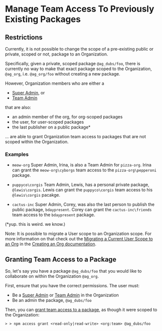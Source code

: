 <!--
title: 08 - Pre-Existing Packages
featured: true
-->

# Manage Team Access To Previously Existing Packages

## Restrictions

Currently, it is not possible to change the scope of a pre-existing
public or private, scoped or not, package to an Organization.

Specifically, given a private, scoped package `@ag_dubs/foo`,
there is currently no way to make that exact package scoped to
the Organization, `@ag_org`, i.e. `@ag_org/foo` without creating
a new package.

However, Organization members who are either a 

- [Super Admin], or
- [Team Admin]

that are also:

- an admin member of the org, for org-scoped packages
- the user, for user-scoped packages
- the last publisher on a public package*

... are able to grant Organization team access to packages that are
not scoped within the Organization.

### Examples

- `meow-org` Super Admin, Irina, is also a Team Admin for `pizza-org`.
  Irina can grant the `meow-org\cyborgs` team access to the 
  `pizza-org\pepperoni` package.

- `puppyco\corgis` Team Admin, Lewis, has a personal private package, 
  `@lewis\corgis`. Lewis can grant the `puppyco\corgis` team access
  to his `@lewis\corgis` pacakge.

- `cactus-inc` Super Admin, Corey, was also the last person to publish
  the public package, `bdaypresent`. Corey can grant the 
  `cactus-inc\friends` team access to the `bdaypresent` package.

(*yup. this is weird. we know.)

Note: It is possible to migrate a User scope to an Organization scope.
For more information on that check out the
[Migrating a Current User Scope to an Org][1] in the [Creating an Org
documentation][2].

## Granting Team Access to a Package

So, let's say you have a package `@ag_dubs/foo` that you would like to
collaborate on within the Organization `@ag_org`.

First, ensure that you have the correct permissions. The user must:
- Be a [Super Admin] or [Team Admin] in the Organization
- Be an admin  the package, `@ag_dubs/foo`

Then, you can [grant team access to a package][3], as though it were scoped
to the Organization:

```
> > npm access grant <read-only|read-write> <org:team> @ag_dubs/foo
```

[Super Admin]: /orgs/roles#super-admin
[Team Admin]: /orgs/roles#team-admin
[1]: /orgs/setup#migrating-an-existing-username-to-an-org
[2]: /orgs/setup
[3]: /orgs/package-access#granting-access
[Organization Dashboard]: /orgs/setup#organization-dashboard
